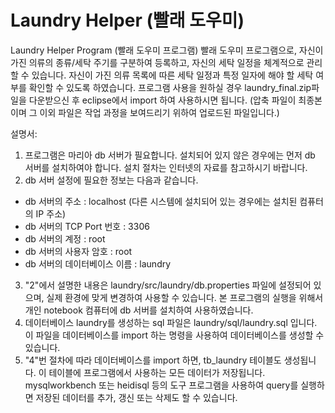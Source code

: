 # Laundry Helper (빨래 도우미)
Laundry Helper Program (빨래 도우미 프로그램)
빨래 도우미 프로그램으로, 
자신이 가진 의류의 종류/세탁 주기를 구분하여 등록하고, 
자신의 세탁 일정을 체계적으로 관리 할 수 있습니다.
자신이 가진 의류 목록에 따른 세탁 일정과 특정 일자에 해야 할 세탁 여부를 확인할 수 있도록 하였습니다.
프로그램 사용을 원하실 경우 laundry_final.zip파일을 다운받으신 후 eclipse에서 import 하여 사용하시면 됩니다. (압축 파일이 최종본이며 그 이외 파일은 작업 과정을 보여드리기 위하여 업로드된 파일입니다.)

설명서:
1. 프로그램은 마리아 db 서버가 필요합니다. 설치되어 있지 않은 경우에는 먼저 db 서버를 설치하여야 합니다. 설치 절차는 인터넷의 자료를 참고하시기 바랍니다.
2. db 서버 설정에 필요한 정보는 다음과 같습니다.
- db 서버의 주소 : localhost (다른 시스템에 설치되어 있는 경우에는 설치된 컴퓨터의 IP 주소)
- db 서버의 TCP Port 번호 : 3306
- db 서버의 계정 : root
- db 서버의 사용자 암호 : root
- db 서버의 데이터베이스 이름 : laundry
3. "2"에서 설명한 내용은 laundry/src/laundry/db.properties 파일에 설정되어 있으며, 실제 환경에 맞게 변경하여 사용할 수 있습니다. 본 프로그램의 실행을 위해서 개인 notebook 컴퓨터에 db 서버를 설치하여 사용하였습니다.
4. 데이터베이스 laundry를 생성하는 sql 파일은 laundry/sql/laundry.sql 입니다. 이 파일을 데이터베이스를 import 하는 명령을 사용하여 데이터베이스를 생성할 수 있습니다.
5. "4"번 절차에 따라 데이터베이스를 import 하면, tb_laundry 테이블도 생성됩니다. 이 테이블에 프로그램에서 사용하는 모든 데이터가 저장됩니다. mysqlworkbench 또는 heidisql 등의 도구 프로그램을 사용하여 query를 실행하면 저장된 데이터를 추가, 갱신 또는 삭제도 할 수 있습니다.
